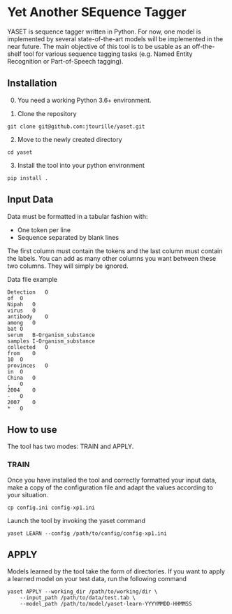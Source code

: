 # Yet Another SEquence Tagger

YASET is sequence tagger written in Python. For now, one model is implemented by several state-of-the-art models
 will be implemented in the near future.
The main objective of this tool is to be usable as an off-the-shelf tool for various sequence tagging tasks 
(e.g. Named Entity Recognition or Part-of-Speech tagging).

## Installation

0. You need a working Python 3.6+ environment.

1. Clone the repository
```text
git clone git@github.com:jtourille/yaset.git
```

2. Move to the newly created directory
```text
cd yaset
```

3. Install the tool into your python environment
```text
pip install .
```

## Input Data

Data must be formatted in a tabular fashion with:
* One token per line
* Sequence separated by blank lines

The first column must contain the tokens and the last column must contain the labels.
You can add as many other columns you want between these two columns. They will simply be ignored.

Data file example
```text
Detection   O
of  O
Nipah   O
virus   O
antibody    O
among   O
bat O
serum   B-Organism_substance
samples I-Organism_substance
collected   O
from    O
10  O
provinces   O
in  O
China   O
,   O
2004    O
-   O
2007    O
*   O

```

## How to use

The tool has two modes: TRAIN and APPLY.

### TRAIN

Once you have installed the tool and correctly formatted your input data, make a copy of the configuration file and 
adapt the values according to your situation.

```text
cp config.ini config-xp1.ini
```

Launch the tool by invoking the yaset command

```text
yaset LEARN --config /path/to/config/config-xp1.ini
```

## APPLY

Models learned by the tool take the form of directories. If you want to apply a learned model on your test data, run
 the following command
 
```text
yaset APPLY --working_dir /path/to/working/dir \
    --input_path /path/to/data/test.tab \
    --model_path /path/to/model/yaset-learn-YYYYMMDD-HHMMSS
```


